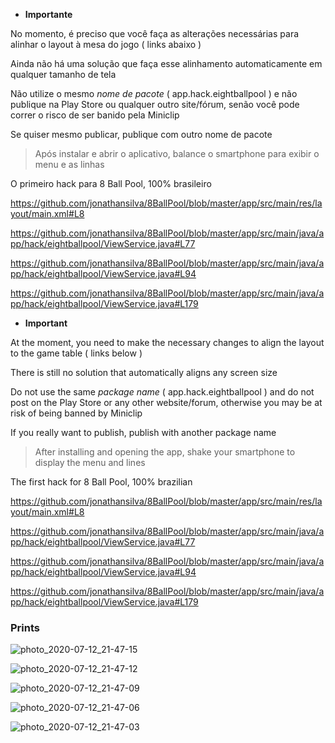 - **Importante**

No momento, é preciso que você faça as alterações necessárias para alinhar o layout à mesa do jogo ( links abaixo )

Ainda não há uma solução que faça esse alinhamento automaticamente em qualquer tamanho de tela

Não utilize o mesmo *nome de pacote* ( app.hack.eightballpool ) e não publique na Play Store ou qualquer outro site/fórum, senão você pode correr o risco de ser banido pela Miniclip

Se quiser mesmo publicar, publique com outro nome de pacote

> Após instalar e abrir o aplicativo, balance o smartphone para exibir o menu e as linhas

O primeiro hack para 8 Ball Pool, 100% brasileiro

https://github.com/jonathansilva/8BallPool/blob/master/app/src/main/res/layout/main.xml#L8

https://github.com/jonathansilva/8BallPool/blob/master/app/src/main/java/app/hack/eightballpool/ViewService.java#L77

https://github.com/jonathansilva/8BallPool/blob/master/app/src/main/java/app/hack/eightballpool/ViewService.java#L94

https://github.com/jonathansilva/8BallPool/blob/master/app/src/main/java/app/hack/eightballpool/ViewService.java#L179

- **Important**

At the moment, you need to make the necessary changes to align the layout to the game table ( links below )

There is still no solution that automatically aligns any screen size

Do not use the same *package name* ( app.hack.eightballpool ) and do not post on the Play Store or any other website/forum, otherwise you may be at risk of being banned by Miniclip

If you really want to publish, publish with another package name

> After installing and opening the app, shake your smartphone to display the menu and lines

The first hack for 8 Ball Pool, 100% brazilian

https://github.com/jonathansilva/8BallPool/blob/master/app/src/main/res/layout/main.xml#L8

https://github.com/jonathansilva/8BallPool/blob/master/app/src/main/java/app/hack/eightballpool/ViewService.java#L77

https://github.com/jonathansilva/8BallPool/blob/master/app/src/main/java/app/hack/eightballpool/ViewService.java#L94

https://github.com/jonathansilva/8BallPool/blob/master/app/src/main/java/app/hack/eightballpool/ViewService.java#L179

### Prints

![photo_2020-07-12_21-47-15](https://user-images.githubusercontent.com/33843748/87260643-5a229180-c489-11ea-964b-f3a2054a4c96.jpg)

![photo_2020-07-12_21-47-12](https://user-images.githubusercontent.com/33843748/87260662-6dcdf800-c489-11ea-8f79-3b8034de4d48.jpg)

![photo_2020-07-12_21-47-09](https://user-images.githubusercontent.com/33843748/87260678-77eff680-c489-11ea-8643-1b9127f09a49.jpg)

![photo_2020-07-12_21-47-06](https://user-images.githubusercontent.com/33843748/87260689-80483180-c489-11ea-9672-f898fca5da85.jpg)

![photo_2020-07-12_21-47-03](https://user-images.githubusercontent.com/33843748/87260699-8a6a3000-c489-11ea-9cc4-d1c9609cd4a4.jpg)

